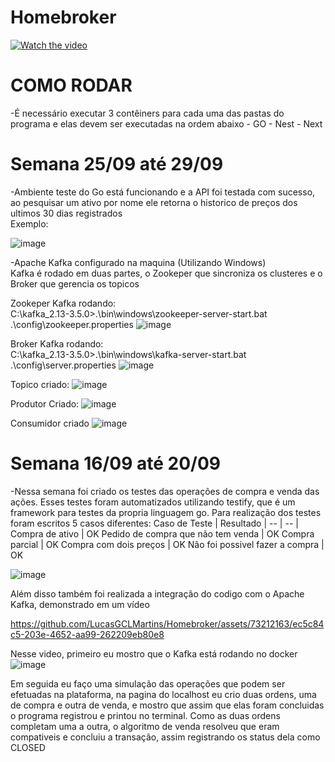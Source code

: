 # Homebroker

[![Watch the video](https://i.imgur.com/905z5C5.png)](https://www.youtube.com/watch?v=ys00FOJ9Eno)

# COMO RODAR
  -É necessário executar 3 contêiners para cada uma das pastas do programa e elas devem ser executadas na ordem abaixo
    - GO
    - Nest
    - Next

# Semana 25/09 até 29/09
  -Ambiente teste do Go está funcionando e a API foi testada com sucesso, ao pesquisar um ativo por nome ele retorna o historico de preços dos ultimos 30 dias registrados<br>Exemplo:<br>
  
![image](https://github.com/LucasGCLMartins/Homebroker/assets/73212163/4ef9e683-9a75-4c43-aaab-d448c41e91e9)

  -Apache Kafka configurado na maquina (Utilizando Windows)<br>
  Kafka é rodado em duas partes, o Zookeper que sincroniza os clusteres e o Broker que gerencia os topicos
  
  Zookeper Kafka rodando:<br>
  C:\kafka_2.13-3.5.0>.\bin\windows\zookeeper-server-start.bat .\config\zookeeper.properties
  ![image](https://github.com/LucasGCLMartins/Homebroker/assets/73212163/2a87d5e0-b783-420e-b483-57b37f9f4353)

  Broker Kafka rodando:<br>
  C:\kafka_2.13-3.5.0>.\bin\windows\kafka-server-start.bat .\config\server.properties
  ![image](https://github.com/LucasGCLMartins/Homebroker/assets/73212163/6cd07bba-0c4e-4d57-951e-8ed8457af100)

Topico criado:
![image](https://github.com/LucasGCLMartins/Homebroker/assets/73212163/439d19f8-7618-4762-9f7a-f18b4f9c45f6)

Produtor Criado:
![image](https://github.com/LucasGCLMartins/Homebroker/assets/73212163/110dddcf-0f38-4a94-9f73-95d90b64c48d)

Consumidor criado
![image](https://github.com/LucasGCLMartins/Homebroker/assets/73212163/b794140a-9b9f-41d0-896d-1f63a9dfbbc8)

# Semana 16/09 até 20/09

  -Nessa semana foi criado os testes das operações de compra e venda das ações. Esses testes foram automatizados utilizando testify, que é um framework para testes da propria linguagem go.
  Para realização dos testes foram escritos 5 casos diferentes:
Caso de Teste | Resultado |
-- | -- | 
Compra de ativo | OK
Pedido de compra que não tem venda | OK
Compra parcial | OK
Compra com dois preços | OK
Não foi possivel fazer a compra | OK


![image](https://github.com/LucasGCLMartins/Homebroker/assets/73212163/97a79af3-2ce0-40f1-88f8-e3f10905cbb3)

Além disso também foi realizada a integração do codigo com o Apache Kafka, demonstrado em um vídeo

https://github.com/LucasGCLMartins/Homebroker/assets/73212163/ec5c84c5-203e-4652-aa99-262209eb80e8

Nesse video, primeiro eu mostro que o Kafka está rodando no docker
![image](https://github.com/LucasGCLMartins/Homebroker/assets/73212163/af669f94-9cb4-4a9e-9d7d-86bd39cf4279)

Em seguida eu faço uma simulação das operações que podem ser efetuadas na plataforma, na pagina do localhost eu crio duas ordens, uma de compra e outra de venda, e mostro que assim que elas foram concluidas o programa registrou e printou no terminal.
Como as duas ordens completam uma a outra, o algoritmo de venda resolveu que eram compativeis e concluiu a transação, assim registrando os status dela como CLOSED

